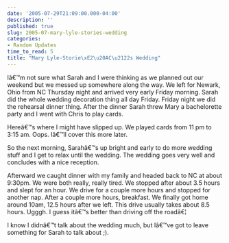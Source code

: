 ```yaml
---
date: '2005-07-29T21:09:00.000-04:00'
description: ''
published: true
slug: 2005-07-mary-lyle-stories-wedding
categories:
- Random Updates
time_to_read: 5
title: "Mary Lyle-Storie\xE2\u20AC\u2122s Wedding"
---
```


Iâ€™m not sure what Sarah and I were thinking as we planned out our weekend but we messed up somewhere along the way. We left for Newark, Ohio from NC Thursday night and arrived very early Friday morning. Sarah did the whole wedding decoration thing all day Friday. Friday night we did the rehearsal dinner thing. After the dinner Sarah threw Mary a bachelorette party and I went with Chris to play cards.

Hereâ€™s where I might have slipped up. We played cards from 11 pm to 3:15 am. Oops. Iâ€™ll cover this more later.

So the next morning, Sarahâ€™s up bright and early to do more wedding stuff and I get to relax until the wedding. The wedding goes very well and concludes with a nice reception.

Afterward we caught dinner with my family and headed back to NC at about 9:30pm. We were both really, really tired. We stopped after about 3.5 hours and slept for an hour. We drive for a couple more hours and stopped for another nap. After a couple more hours, breakfast. We finally got home around 10am, 12.5 hours after we left. This drive usually takes about 8.5 hours. Ugggh. I guess itâ€™s better than driving off the roadâ€¦

I know I didnâ€™t talk about the wedding much, but Iâ€™ve got to leave something for Sarah to talk about ;).